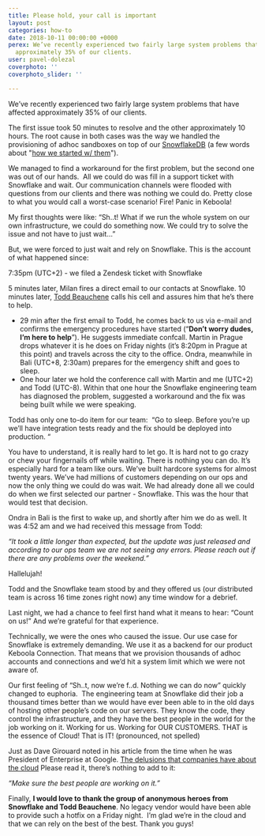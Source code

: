```yaml
---
title: Please hold, your call is important
layout: post
categories: how-to
date: 2018-10-11 00:00:00 +0000
perex: We’ve recently experienced two fairly large system problems that have affected
  approximately 35% of our clients.
user: pavel-dolezal
coverphoto: ''
coverphoto_slider: ''

---
```

We’ve recently experienced two fairly large system problems that have affected approximately 35% of our clients.

The first issue took 50 minutes to resolve and the other approximately 10 hours. The root cause in both cases was the way we handled the provisioning of adhoc sandboxes on top of our [SnowflakeDB](http://www.snowflake.net/) (a few words about "[how we started w/ them](http://blog.keboola.com/new-dose-of-steroids-in-the-keboola-backend)").

We managed to find a workaround for the first problem, but the second one was out of our hands.  All we could do was fill in a support ticket with Snowflake and wait. Our communication channels were flooded with questions from our clients and there was nothing we could do. Pretty close to what you would call a worst-case scenario! Fire! Panic in Keboola!

My first thoughts were like: “Sh..t! What if we run the whole system on our own infrastructure, we could do something now. We could try to solve the issue and not have to just wait…”

But, we were forced to just wait and rely on Snowflake. This is the account of what happened since:

7:35pm (UTC+2) - we filed a Zendesk ticket with Snowflake

5 minutes later, Milan fires a direct email to our contacts at Snowflake. 10 minutes later, [Todd Beauchene](https://www.linkedin.com/in/toddbeauchene) calls his cell and assures him that he’s there to help.

* 29 min after the first email to Todd, he comes back to us via e-mail and confirms the emergency procedures have started (“**Don’t worry dudes, I’m here to help**”). He suggests immediate confcall. Martin in Prague drops whatever it is he does on Friday nights (it’s 8:20pm in Prague at this point) and travels across the city to the office. Ondra, meanwhile in Bali (UTC+8, 2:30am) prepares for the emergency shift and goes to sleep.
* One hour later we hold the conference call with Martin and me (UTC+2) and Todd (UTC-8). Within that one hour the Snowflake engineering team has diagnosed the problem, suggested a workaround and the fix was being built while we were speaking.

Todd has only one to-do item for our team:  “Go to sleep. Before you’re up we’ll have integration tests ready and the fix should be deployed into production. “

You have to understand, it is really hard to let go. It is hard not to go crazy or chew your fingernails off while waiting. There is nothing you can do. It’s especially hard for a team like ours. We’ve built hardcore systems for almost twenty years. We’ve had millions of customers depending on our ops and now the only thing we could do was wait. We had already done all we could do when we first selected our partner - Snowflake. This was the hour that would test that decision.

Ondra in Bali is the first to wake up, and shortly after him we do as well. It was 4:52 am and we had received this message from Todd:

_“It took a little longer than expected, but the update was just released and according to our ops team we are not seeing any errors. Please reach out if there are any problems over the weekend.”_

Hallelujah!

Todd and the Snowflake team stood by and they offered us (our distributed team is across 16 time zones right now) any time window for a debrief.

Last night, we had a chance to feel first hand what it means to hear: “Count on us!” And we’re grateful for that experience.

Technically, we were the ones who caused the issue. Our use case for Snowflake is extremely demanding. We use it as a backend for our product Keboola Connection. That means that we provision thousands of adhoc accounts and connections and we’d hit a system limit which we were not aware of.

Our first feeling of “Sh..t, now we’re f..d. Nothing we can do now” quickly changed to euphoria.  The engineering team at Snowflake did their job a thousand times better than we would have ever been able to in the old days of hosting other people’s code on our servers. They know the code, they control the infrastructure, and they have the best people in the world for the job working on it. Working for us. Working for OUR CUSTOMERS. THAT is the essence of Cloud! That is IT! (pronounced, not spelled)

Just as Dave Girouard noted in his article from the time when he was President of Enterprise at Google. [The delusions that companies have about the cloud](https://gigaom.com/2013/01/26/the-delusions-that-companies-have-about-the-cloud/) Please read it, there’s nothing to add to it:

_“Make sure the best people are working on it.”_

Finally, **I would love to thank the group of anonymous heroes from Snowflake and Todd Beauchene**. No legacy vendor would have been able to provide such a hotfix on a Friday night.  I’m glad we’re in the cloud and that we can rely on the best of the best. Thank you guys!